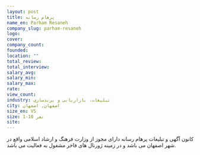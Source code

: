 ```yaml
---
layout: post
title: پرهام رسانه
name_en: Parham Resaneh
company_slug: parham-resaneh
logo: 
cover: 
company_count:
founded:
location: ""
total_review: 
total_interview: 
salary_avg: 
salary_min: 
salary_max: 
rate: 
view_count: 
industry: تبلیغات، بازاریابی و برندسازی
city: اصفهان, اصفهان
size_en: VS
size: 1-10 نفر
site: 
---
```


کانون آگهی و تبلیغات پرهام رسانه دارای مجوز از وزارت فرهنگ و ارشاد اسلامی واقع در شهر اصفهان می باشد و در زمینه ژورنال های فاخر مشغول به فعالیت می باشد.
